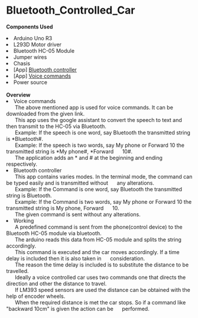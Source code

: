 # Bluetooth_Controlled_Car
<b> Components Used </b>
<li> Arduino Uno R3
<li> L293D Motor driver
<li> Bluetooth HC-05 Module
<li> Jumper wires
<li> Chasis
<li> [App] <a href="https://play.google.com/store/apps/details?id=com.giumig.apps.bluetoothserialmonitor">Bluetooth controller</a>
<li> [App] <a href="https://amr-voice.en.aptoide.com/app"> Voice commands</a>
<li> Power source
<br><br>
<b> Overview </b><br>
<li>Voice commands<br>
 &nbsp;&nbsp;&nbsp;&nbsp;&nbsp; The above mentioned app is used for voice commands. It can be downloaded from the given link.<br>
 &nbsp;&nbsp;&nbsp;&nbsp;&nbsp; This app uses the google assistant to convert the speech to text and then transmit to the HC-05 via Bluetooth.<br>
 &nbsp;&nbsp;&nbsp;&nbsp;&nbsp; Example: If the speech is one word, say Bluetooth the transmitted string is *Bluetooth#.<br>
 &nbsp;&nbsp;&nbsp;&nbsp;&nbsp; Example: If the speech is two words, say My phone or Forward 10 the transmitted string is *My phone#, *Forward &nbsp;&nbsp;&nbsp;&nbsp;&nbsp;10#.<br>
 &nbsp;&nbsp;&nbsp;&nbsp;&nbsp; The application adds an * and # at the beginning and ending respectively.<br>
<li>Bluetooth controller<br>
  &nbsp;&nbsp;&nbsp;&nbsp;&nbsp; This app contains varies modes. In the terminal mode, the command can be typed easily and is transmitted without &nbsp;&nbsp;&nbsp;&nbsp;&nbsp;any alterations.<br>
  &nbsp;&nbsp;&nbsp;&nbsp;&nbsp; Example: If the Command is one word, say Bluetooth the transmitted string is Bluetooth.<br>
  &nbsp;&nbsp;&nbsp;&nbsp;&nbsp; Example: If the Command is two words, say My phone or Forward 10 the transmitted string is My phone, Forward &nbsp;&nbsp;&nbsp;&nbsp;&nbsp;10.<br>
  &nbsp;&nbsp;&nbsp;&nbsp;&nbsp; The given command is sent without any alterations.<br>
<li>Working<br>
  &nbsp;&nbsp;&nbsp;&nbsp;&nbsp; A predefined command is sent from the phone(control device) to the Bluetooth HC-05 module via bluetooth.<br>
  &nbsp;&nbsp;&nbsp;&nbsp;&nbsp; The arduino reads this data from HC-05 module and splits the string accordingly.<br>
  &nbsp;&nbsp;&nbsp;&nbsp;&nbsp; This command is executed and the car moves accordingly. If a time delay is included then it is also taken in &nbsp;&nbsp;&nbsp;&nbsp;&nbsp;consideration.<br>
  &nbsp;&nbsp;&nbsp;&nbsp;&nbsp; The reason the time delay is included is to substitute the distance to be travelled.<br>
  &nbsp;&nbsp;&nbsp;&nbsp;&nbsp; Ideally a voice controlled car uses two commands one that directs the direction and other the distance to travel.<br>
  &nbsp;&nbsp;&nbsp;&nbsp;&nbsp; If LM393 speed sensors are used the distance can be obtained with the help of encoder wheels.<br>
  &nbsp;&nbsp;&nbsp;&nbsp;&nbsp; When the required distance is met the car stops. So if a command like "backward 10cm" is given the action can be &nbsp;&nbsp;&nbsp;&nbsp;&nbsp;performed.<br>
